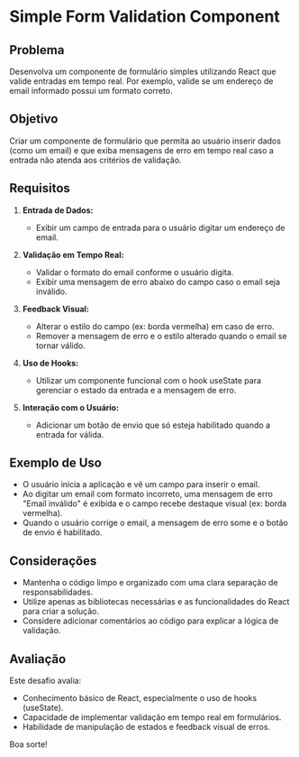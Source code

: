 # Simple Form Validation Component

## Problema

Desenvolva um componente de formulário simples utilizando React que valide entradas em tempo real. Por exemplo, valide se um endereço de email informado possui um formato correto.

## Objetivo

Criar um componente de formulário que permita ao usuário inserir dados (como um email) e que exiba mensagens de erro em tempo real caso a entrada não atenda aos critérios de validação.

## Requisitos

1. **Entrada de Dados:**
   - Exibir um campo de entrada para o usuário digitar um endereço de email.

2. **Validação em Tempo Real:**
   - Validar o formato do email conforme o usuário digita.
   - Exibir uma mensagem de erro abaixo do campo caso o email seja inválido.

3. **Feedback Visual:**
   - Alterar o estilo do campo (ex: borda vermelha) em caso de erro.
   - Remover a mensagem de erro e o estilo alterado quando o email se tornar válido.

4. **Uso de Hooks:**
   - Utilizar um componente funcional com o hook useState para gerenciar o estado da entrada e a mensagem de erro.

5. **Interação com o Usuário:**
   - Adicionar um botão de envio que só esteja habilitado quando a entrada for válida.

## Exemplo de Uso

- O usuário inicia a aplicação e vê um campo para inserir o email.
- Ao digitar um email com formato incorreto, uma mensagem de erro "Email inválido" é exibida e o campo recebe destaque visual (ex: borda vermelha).
- Quando o usuário corrige o email, a mensagem de erro some e o botão de envio é habilitado.

## Considerações

- Mantenha o código limpo e organizado com uma clara separação de responsabilidades.
- Utilize apenas as bibliotecas necessárias e as funcionalidades do React para criar a solução.
- Considere adicionar comentários ao código para explicar a lógica de validação.

## Avaliação

Este desafio avalia:
- Conhecimento básico de React, especialmente o uso de hooks (useState).
- Capacidade de implementar validação em tempo real em formulários.
- Habilidade de manipulação de estados e feedback visual de erros.

Boa sorte! 